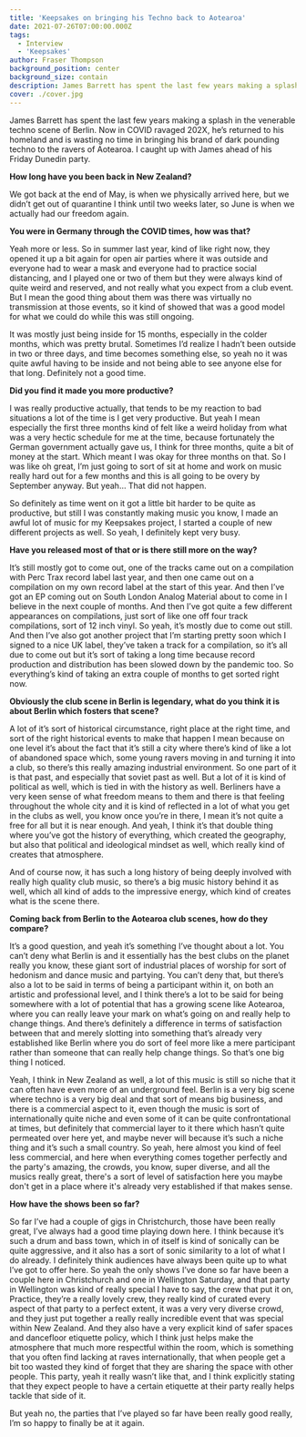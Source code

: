 ```yaml
---
title: 'Keepsakes on bringing his Techno back to Aotearoa'
date: 2021-07-26T07:00:00.000Z
tags:
  - Interview
  - 'Keepsakes'
author: Fraser Thompson
background_position: center
background_size: contain
description: James Barrett has spent the last few years making a splash in the venerable techno scene of Berlin. Now in COVID ravaged 202X, he’s returned to his homeland and is wasting no time in bringing his brand of dark pounding techno to the ravers of Aotearoa. I caught up with James ahead of his Friday Dunedin party.
cover: ./cover.jpg
---
```


James Barrett has spent the last few years making a splash in the venerable techno scene of Berlin. Now in COVID ravaged 202X, he’s returned to his homeland and is wasting no time in bringing his brand of dark pounding techno to the ravers of Aotearoa. I caught up with James ahead of his Friday Dunedin party.

**How long have you been back in New Zealand?**

We got back at the end of May, is when we physically arrived here, but we didn’t get out of quarantine I think until two weeks later, so June is when we actually had our freedom again.

**You were in Germany through the COVID times, how was that?**

Yeah more or less. So in summer last year, kind of like right now, they opened it up a bit again for open air parties where it was outside and everyone had to wear a mask and everyone had to practice social distancing, and I played one or two of them but they were always kind of quite weird and reserved, and not really what you expect from a club event. But I mean the good thing about them was there was virtually no transmission at those events, so it kind of showed that was a good model for what we could do while this was still ongoing.

It was mostly just being inside for 15 months, especially in the colder months, which was pretty brutal. Sometimes I’d realize I hadn’t been outside in two or three days, and time becomes something else, so yeah no it was quite awful having to be inside and not being able to see anyone else for that long. Definitely not a good time.

**Did you find it made you more productive?**

I was really productive actually, that tends to be my reaction to bad situations a lot of the time is I get very productive. But yeah I mean especially the first three months kind of felt like a weird holiday from what was a very hectic schedule for me at the time, because fortunately the German government actually gave us, I think for three months, quite a bit of money at the start. Which meant I was okay for three months on that. So I was like oh great, I’m just going to sort of sit at home and work on music really hard out for a few months and this is all going to be overy by September anyway. But yeah… That did not happen.

So definitely as time went on it got a little bit harder to be quite as productive, but still I was constantly making music you know, I made an awful lot of music for my Keepsakes project, I started a couple of new different projects as well. So yeah, I definitely kept very busy.

**Have you released most of that or is there still more on the way?**

It’s still mostly got to come out, one of the tracks came out on a compilation with Perc Trax record label last year, and then one came out on a compilation on my own record label at the start of this year. And then I’ve got an EP coming out on South London Analog Material about to come in I believe in the next couple of months. And then I’ve got quite a few different appearances on compilations, just sort of like one off four track compilations, sort of 12 inch vinyl. So yeah, it’s mostly due to come out still. And then I’ve also got another project that I’m starting pretty soon which I signed to a nice UK label, they’ve taken a track for a compilation, so it’s all due to come out but it’s sort of taking a long time because record production and distribution has been slowed down by the pandemic too. So everything’s kind of taking an extra couple of months to get sorted right now.

**Obviously the club scene in Berlin is legendary, what do you think it is about Berlin which fosters that scene?**

A lot of it’s sort of historical circumstance, right place at the right time, and sort of the right historical events to make that happen I mean because on one level it’s about the fact that it’s still a city where there’s kind of like a lot of abandoned space which, some young ravers moving in and turning it into a club, so there’s this really amazing industrial environment. So one part of it is that past, and especially that soviet past as well. But a lot of it is kind of political as well, which is tied in with the history as well. Berliners have a very keen sense of what freedom means to them and there is that feeling throughout the whole city and it is kind of reflected in a lot of what you get in the clubs as well, you know once you’re in there, I mean it’s not quite a free for all but it is near enough. And yeah, I think it’s that double thing where you’ve got the history of everything, which created the geography, but also that political and ideological mindset as well, which really kind of creates that atmosphere.

And of course now, it has such a long history of being deeply involved with really high quality club music, so there’s a big music history behind it as well, which all kind of adds to the impressive energy, which kind of creates what is the scene there.

**Coming back from Berlin to the Aotearoa club scenes, how do they compare?**

It’s a good question, and yeah it’s something I’ve thought about a lot. You can’t deny what Berlin is and it essentially has the best clubs on the planet really you know, these giant sort of industrial places of worship for sort of hedonism and dance music and partying. You can’t deny that, but there’s also a lot to be said in terms of being a participant within it, on both an artistic and professional level, and I think there’s a lot to be said for being somewhere with a lot of potential that has a growing scene like Aotearoa, where you can really leave your mark on what’s going on and really help to change things. And there’s definitely a difference in terms of satisfaction between that and merely slotting into something that’s already very established like Berlin where you do sort of feel more like a mere participant rather than someone that can really help change things. So that’s one big thing I noticed.

Yeah, I think in New Zealand as well, a lot of this music is still so niche that it can often have even more of an underground feel. Berlin is a very big scene where techno is a very big deal and that sort of means big business, and there is a commercial aspect to it, even though the music is sort of internationally quite niche and even some of it can be quite confrontational at times, but definitely that commercial layer to it there which hasn’t quite permeated over here yet, and maybe never will because it’s such a niche thing and it’s such a small country. So yeah, here almost you kind of feel less commercial, and here when everything comes together perfectly and the party's amazing, the crowds, you know, super diverse, and all the musics really great, there's a sort of level of satisfaction here you maybe don't get in a place where it's already very established if that makes sense.

**How have the shows been so far?**

So far I’ve had a couple of gigs in Christchurch, those have been really great, I’ve always had a good time playing down here. I think because it’s such a drum and bass town, which in of itself is kind of sonically can be quite aggressive, and it also has a sort of sonic similarity to a lot of what I do already. I definitely think audiences have always been quite up to what I’ve got to offer here. So yeah the only shows I’ve done so far have been a couple here in Christchurch and one in Wellington Saturday, and that party in Wellington was kind of really special I have to say, the crew that put it on, Practice, they’re a really lovely crew, they really kind of curated every aspect of that party to a perfect extent, it was a very very diverse crowd, and they just put together a really really incredible event that was special within New Zealand. And they also have a very explicit kind of safer spaces and dancefloor etiquette policy, which I think just helps make the atmosphere that much more respectful within the room, which is something that you often find lacking at raves internationally, that when people get a bit too wasted they kind of forget that they are sharing the space with other people. This party, yeah it really wasn’t like that, and I think explicitly stating that they expect people to have a certain etiquette at their party really helps tackle that side of it.

But yeah no, the parties that I’ve played so far have been really good really, I’m so happy to finally be at it again.
